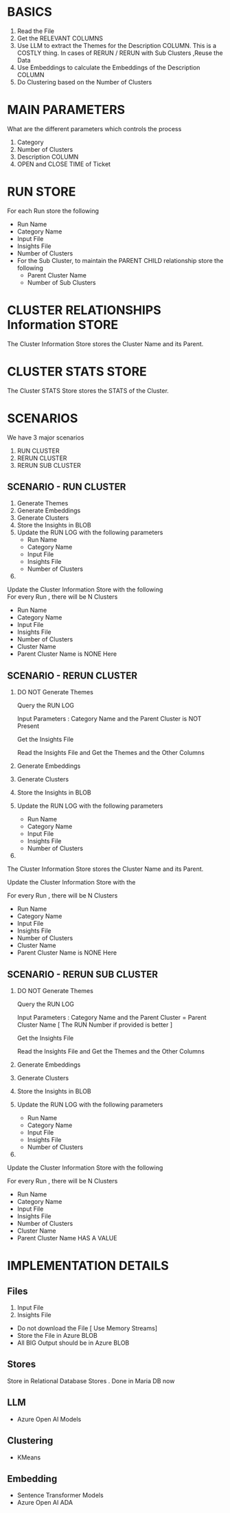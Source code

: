 # BASICS   

1.   Read the File
2.  Get the RELEVANT COLUMNS         
3.  Use LLM to extract the Themes for the Description COLUMN. This is a COSTLY thing. In cases of RERUN / RERUN with Sub Clusters ,Reuse the Data                    
4. Use Embeddings to calculate the Embeddings of the Description COLUMN           
5. Do Clustering based on the Number of Clusters

# MAIN PARAMETERS   
What are the different parameters which controls the process

1. Category
2. Number of Clusters
3. Description COLUMN
4. OPEN and CLOSE TIME of Ticket

# RUN STORE    
For each Run store the following
* Run Name
* Category Name
* Input File
* Insights File
* Number of Clusters
* For the Sub Cluster, to maintain the PARENT CHILD relationship store the following             
  - Parent Cluster Name
  - Number of Sub Clusters

# CLUSTER RELATIONSHIPS  Information STORE 
The Cluster Information Store stores the Cluster Name and its Parent.   

# CLUSTER STATS  STORE 
The Cluster STATS Store stores the STATS of the Cluster. 

# SCENARIOS 
We have 3 major scenarios

1. RUN CLUSTER
2. RERUN CLUSTER
3. RERUN SUB CLUSTER

## SCENARIO - RUN CLUSTER       

1. Generate Themes
2. Generate Embeddings
3. Generate Clusters
4. Store the Insights in BLOB
5. Update the RUN LOG with the following parameters
    * Run Name
    * Category Name
    * Input File
    * Insights File
    * Number of Clusters
6.
Update the Cluster Information Store with the following       
For every Run , there will be N Clusters          

* Run Name
* Category Name
* Input File
* Insights File
* Number of Clusters
* Cluster Name 
* Parent Cluster Name is NONE Here

## SCENARIO - RERUN CLUSTER       


1. DO NOT Generate Themes

    Query the RUN LOG 

    Input Parameters :  Category Name 
    and the Parent Cluster is NOT Present

    Get the Insights File

    Read the Insights File and Get the Themes and the Other Columns


2. Generate Embeddings
3. Generate Clusters
4. Store the Insights in BLOB
5. Update the RUN LOG with the following parameters
    * Run Name
    * Category Name
    * Input File
    * Insights File
    * Number of Clusters
6.

The Cluster Information Store stores the Cluster Name and its Parent.

Update the Cluster Information Store with the 

For every Run , there will be N Clusters 

* Run Name
* Category Name
* Input File
* Insights File
* Number of Clusters
* Cluster Name 
* Parent Cluster Name is NONE Here

## SCENARIO - RERUN SUB CLUSTER    

1. DO NOT Generate Themes

    Query the RUN LOG 

    Input Parameters :  Category Name 
    and the Parent Cluster = Parent Cluster Name
    [ The RUN Number if provided is better ]

    Get the Insights File

    Read the Insights File and Get the Themes and the Other Columns


2. Generate Embeddings
3. Generate Clusters
4. Store the Insights in BLOB
5. Update the RUN LOG with the following parameters
    * Run Name
    * Category Name
    * Input File
    * Insights File
    * Number of Clusters

6.
Update the Cluster Information Store with the following  

For every Run , there will be N Clusters        

* Run Name
* Category Name
* Input File
* Insights File
* Number of Clusters
* Cluster Name 
* Parent Cluster Name HAS A VALUE    


# IMPLEMENTATION DETAILS      

## Files           

1. Input File           
2. Insights File      
   
* Do not download the File [ Use Memory Streams]
* Store the File in Azure BLOB
* All BIG Output should be in Azure BLOB

## Stores 

Store in Relational Database Stores . Done in Maria DB now 

## LLM 

* Azure Open AI Models

## Clustering  

* KMeans   

## Embedding 

* Sentence Transformer Models 
* Azure Open AI ADA


